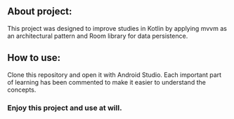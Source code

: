 ## About project:

This project was designed to improve studies in Kotlin by applying mvvm as an architectural pattern and Room library for data persistence.

## How to use:

Clone this repository and open it with Android Studio. Each important part of learning has been commented to make it easier to understand the concepts.

### Enjoy this project and use at will.
